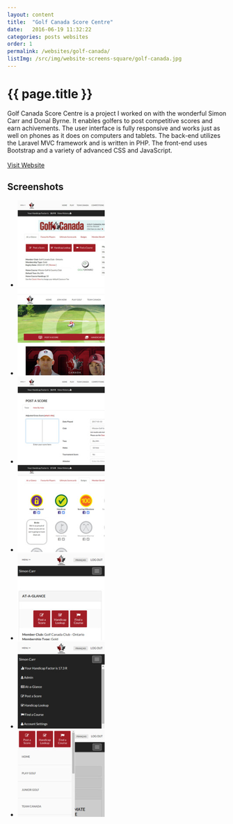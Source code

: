 ```yaml
---
layout: content
title:  "Golf Canada Score Centre"
date:   2016-06-19 11:32:22
categories: posts websites
order: 1
permalink: /websites/golf-canada/
listImg: /src/img/website-screens-square/golf-canada.jpg
---
```

<h1>{{ page.title }}</h1>
<p>
  Golf Canada Score Centre is a project I worked on with the wonderful Simon Carr and Donal Byrne. It enables golfers to post competitive scores and earn achivements. The user interface is fully responsive and works just as well on phones as it does on computers and tablets. The back-end utilizes the Laravel MVC framework and is written in PHP. The front-end uses Bootstrap and a variety of advanced CSS and JavaScript.<br>
  <br>
  <a href="http://golfcanada.ca/" target="_blank">Visit Website</a>
</p>

<h2>Screenshots</h2>
<ul class="photo-gallery">
  <li>
    <a href="" data-box-img="/src/img/website-screens/golf-canada.jpg">
      <img src="/src/img/website-screens-square/golf-canada.jpg">
    </a>
  </li>
  <li>
    <a href="" data-box-img="/src/img/website-screens/golf-canada-home.jpg">
      <img src="/src/img/website-screens-square/golf-canada-home.jpg">
    </a>
  </li>
  <li>
    <a href="" data-box-img="/src/img/website-screens/golf-canada-score.jpg">
      <img src="/src/img/website-screens-square/golf-canada-score.jpg">
    </a>
  </li>
  <li>
    <a href="" data-box-img="/src/img/website-screens/golf-canada-badges.jpg">
      <img src="/src/img/website-screens-square/golf-canada-badges.jpg">
    </a>
  </li>
  <li>
    <a href="" data-box-img="/src/img/website-screens/golf-canada-mobile.jpg">
      <img src="/src/img/website-screens-square/golf-canada-mobile.jpg">
    </a>
  </li>
  <li>
    <a href="" data-box-img="/src/img/website-screens/golf-canada-mobile2.jpg">
      <img src="/src/img/website-screens-square/golf-canada-mobile2.jpg">
    </a>
  </li>
  <li>
    <a href="" data-box-img="/src/img/website-screens/golf-canada-mobile3.jpg">
      <img src="/src/img/website-screens-square/golf-canada-mobile3.jpg">
    </a>
  </li>
</ul>